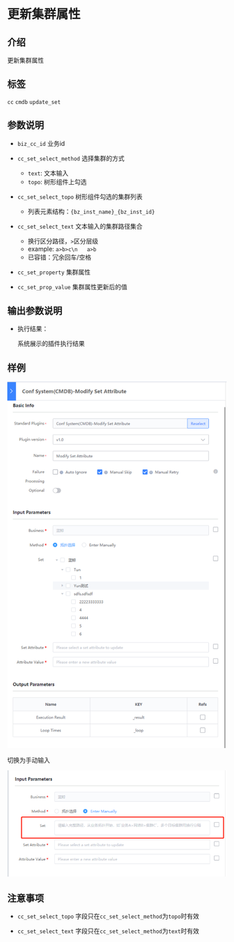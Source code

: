 # 更新集群属性

## 介绍

更新集群属性

## 标签

`cc` `cmdb` `update_set` 

## 参数说明

* `biz_cc_id` 业务id

* `cc_set_select_method` 选择集群的方式
  * `text`: 文本输入
  * `topo`: 树形组件上勾选

* `cc_set_select_topo` 树形组件勾选的集群列表
  * 列表元素结构：`{bz_inst_name}_{bz_inst_id}`

* `cc_set_select_text` 文本输入的集群路径集合
  * 换行区分路径，`>`区分层级
  * example: `a>b>c\n   a>b`
  * 已容错：冗余回车/空格
  
* `cc_set_property` 集群属性

* `cc_set_prop_value` 集群属性更新后的值

## 输出参数说明

* 执行结果：

  系统展示的插件执行结果

## 样例

![](images/update_set_topo.png)

切换为手动输入

![](images/update_set_text.png)

## 注意事项

* `cc_set_select_topo` 字段只在`cc_set_select_method`为`topo`时有效

* `cc_set_select_text` 字段只在`cc_set_select_method`为`text`时有效

  
